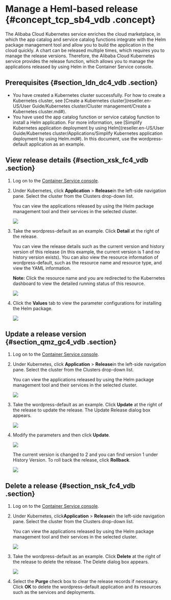 # Manage a Heml-based release {#concept_tcp_sb4_vdb .concept}

The Alibaba Cloud Kubernetes service enriches the cloud marketplace, in which the app catalog and service catalog functions integrate with the Helm package management tool and allow you to build the application in the cloud quickly. A chart can be released multiple times, which requires you to manage the release versions. Therefore, the Alibaba Cloud Kubernetes service provides the release function, which allows you to manage the applications released by using Helm in the Container Service console.

## Prerequisites {#section_ldn_dc4_vdb .section}

-   You have created a Kubernetes cluster successfully. For how to create a Kubernetes cluster, see [Create a Kubernetes cluster](reseller.en-US/User Guide/Kubernetes cluster/Cluster management/Create a Kubernetes cluster.md#).
-   You have used the app catalog function or service catalog function to install a Helm application. For more information, see [Simplify Kubernetes application deployment by using Helm](reseller.en-US/User Guide/Kubernetes cluster/Applications/Simplify Kubernetes application deployment by using Helm.md#). In this document, use the wordpress-default application as an example.

## View release details {#section_xsk_fc4_vdb .section}

1.  Log on to the [Container Service console](https://partners-intl.console.aliyun.com/#/cs).
2.  Under Kubernetes, click **Application** \> **Release**in the left-side navigation pane. Select the cluster from the Clusters drop-down list.

    You can view the applications released by using the Helm package management tool and their services in the selected cluster.

    ![](http://static-aliyun-doc.oss-cn-hangzhou.aliyuncs.com/assets/img/6918/15395865774575_en-US.png)

3.  Take the wordpress-default as an example. Click **Detail** at the right of the release.

    You can view the release details such as the current version and history version of this release \(in this example, the current version is 1 and no history version exists\). You can also view the resource information of wordpress-default, such as the resource name and resource type, and view the YAML information.

    **Note:** Click the resource name and you are redirected to the Kubernetes dashboard to view the detailed running status of this resource.

    ![](http://static-aliyun-doc.oss-cn-hangzhou.aliyuncs.com/assets/img/6918/15395865774576_en-US.png)

4.  Click the **Values** tab to view the parameter configurations for installing the Helm package.

    ![](http://static-aliyun-doc.oss-cn-hangzhou.aliyuncs.com/assets/img/6918/15395865774577_en-US.png)


## Update a release version {#section_qmz_gc4_vdb .section}

1.  Log on to the [Container Service console](https://partners-intl.console.aliyun.com/#/cs).
2.  Under Kubernetes, click **Application** \> **Release**in the left-side navigation pane. Select the cluster from the Clusters drop-down list.

    You can view the applications released by using the Helm package management tool and their services in the selected cluster.

    ![](http://static-aliyun-doc.oss-cn-hangzhou.aliyuncs.com/assets/img/6918/15395865774575_en-US.png)

3.  Take the wordpress-default as an example. Click **Update** at the right of the release to update the release. The Update Release dialog box appears.

    ![](http://static-aliyun-doc.oss-cn-hangzhou.aliyuncs.com/assets/img/6918/15395865774579_en-US.png)

4.  Modify the parameters and then click **Update**.

    ![](http://static-aliyun-doc.oss-cn-hangzhou.aliyuncs.com/assets/img/6918/15395865774580_en-US.png)

    The current version is changed to 2 and you can find version 1 under History Version. To roll back the release, click **Rollback**.

    ![](http://static-aliyun-doc.oss-cn-hangzhou.aliyuncs.com/assets/img/6918/15395865774582_en-US.png)


## Delete a release {#section_nsk_fc4_vdb .section}

1.  Log on to the [Container Service console](https://partners-intl.console.aliyun.com/#/cs).
2.  Under Kubernetes, click**Application** \> **Release**in the left-side navigation pane. Select the cluster from the Clusters drop-down list.

    You can view the applications released by using the Helm package management tool and their services in the selected cluster.

    ![](http://static-aliyun-doc.oss-cn-hangzhou.aliyuncs.com/assets/img/6918/15395865774575_en-US.png)

3.  Take the wordpress-default as an example. Click **Delete** at the right of the release to delete the release. The Delete dialog box appears.

    ![](http://static-aliyun-doc.oss-cn-hangzhou.aliyuncs.com/assets/img/6918/15395865784583_en-US.png)

4.  Select the **Purge** check box to clear the release records if necessary. Click **OK** to delete the wordpress-default application and its resources such as the services and deployments.

